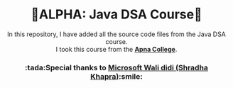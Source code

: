 <div align = "center">

  <h1>💠ALPHA: Java DSA Course💠</h1>
  <p>In this repository, I have added all the source code files from the Java DSA course.<br/>
    I took this course from the <a href="https://www.apnacollege.in/"><b>Apna College</b></a>.</p>
  <h3>:tada:Special thanks to <a href="https://github.com/shradha-khapra">Microsoft Wali didi (Shradha Khapra)</a>:smile:</h3>
</div>
